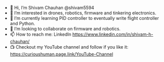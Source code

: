 - 👋 Hi, I’m Shivam Chauhan @shivam5594
- 👀 I’m interested in drones, robotics, firmware and tinkering electronics.
- 🌱 I’m currently learning PID controller to eventually write flight controller and Python.
- 💞️ I’m looking to collaborate on firmware and robotics.
- 📫 How to reach me: LinkedIn https://www.linkedin.com/in/shivam-h-chauhan/
- 📺 Checkout my YouTube channel and follow if you like it: https://curioushuman.page.link/YouTube-Channel
<!---
shivam5594/shivam5594 is a ✨ special ✨ repository because its `README.md` (this file) appears on your GitHub profile.
You can click the Preview link to take a look at your changes.
--->
